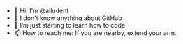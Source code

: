 - 👋 Hi, I’m @alludent
- 👀 I don't know anything about GitHub
- 🌱 I’m just starting to learn how to code
- 📫 How to reach me: If you are nearby, extend your arm. 

<!---
alludent/alludent is a ✨ special ✨ repository because its `README.md` (this file) appears on your GitHub profile.
You can click the Preview link to take a look at your changes.
--->
